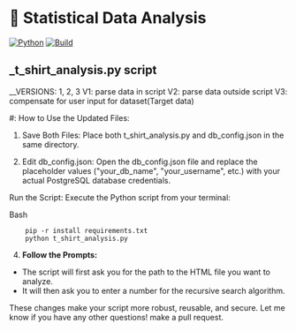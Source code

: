 # 📶 Statistical Data Analysis

[![Python](https://img.shields.io/badge/Python-3.x-blue.svg)](https://www.python.org/)
[![Build](https://img.shields.io/github/actions/workflow/status/ostronic/datasaver/python-app.yml?label=build)](https://github.com/ostronic/datasaver/actions)

 ## _t_shirt_analysis.py script 
__VERSIONS: 1, 2, 3
V1: parse data in script
V2: parse data outside script
V3: compensate for user input for dataset(Target data)

#: How to Use the Updated Files:
1.  Save Both Files: Place both t_shirt_analysis.py and db_config.json in the same directory.

2.  Edit db_config.json: Open the db_config.json file and replace the placeholder values ("your_db_name", "your_username", etc.) with your actual PostgreSQL database credentials.

Run the Script: Execute the Python script from your terminal:

Bash
```
    pip -r install requirements.txt
    python t_shirt_analysis.py
```
4.  **Follow the Prompts:**
* The script will first ask you for the path to the HTML file you want to analyze.
* It will then ask you to enter a number for the recursive search algorithm.

These changes make your script more robust, reusable, and secure. Let me know if you have any other questions! make a pull request.
